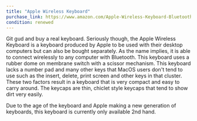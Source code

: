 ```yaml
---
title: "Apple Wireless Keyboard"
purchase_link: https://www.amazon.com/Apple-Wireless-Keyboard-Bluetooth-Refurbished/dp/B0146YF1FO
condition: renewed
---
```


Git gud and buy a real keyboard. Seriously though, the Apple Wireless Keyboard is a keyboard produced by Apple to be used with their desktop computers but can also be bought separately. As the name implies, it is able to connect wirelessly to any computer with Bluetooth. This keyboard uses a rubber dome on membrane switch with a scissor mechanism. This keyboard lacks a number pad and many other keys that MacOS users don't tend to use such as the insert, delete, print screen and other keys in that cluster. These two factors result in a keyboard that is very compact and easy to carry around. The keycaps are thin, chiclet style keycaps that tend to show dirt very easily. 

Due to the age of the keyboard and Apple making a new generation of keyboards, this keyboard is currently only available 2nd hand.
